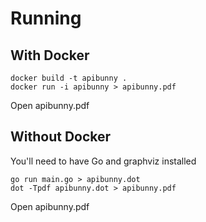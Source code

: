 # Running

## With Docker

	docker build -t apibunny .
	docker run -i apibunny > apibunny.pdf

Open apibunny.pdf

## Without Docker

You'll need to have Go and graphviz installed

	go run main.go > apibunny.dot
	dot -Tpdf apibunny.dot > apibunny.pdf

Open apibunny.pdf
